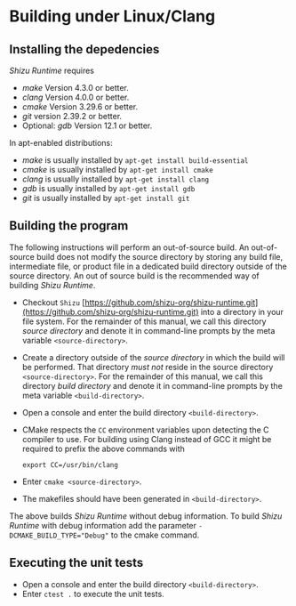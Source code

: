 # Building under Linux/Clang

## Installing the depedencies

*Shizu Runtime* requires
- *make* Version 4.3.0 or better.
- *clang* Version 4.0.0 or better.
- *cmake* Version 3.29.6 or better.
- *git* version 2.39.2 or better.
- Optional: *gdb* Version 12.1 or better.

In apt-enabled distributions:
- *make* is usually installed by `apt-get install build-essential`
- *cmake* is usually installed by `apt-get install cmake`
- *clang* is usually installed by `apt-get install clang`
- *gdb* is usually installed by `apt-get install gdb`
- *git* is usually installed by `apt-get install git`

## Building the program
The following instructions will perform an out-of-source build. An out-of-source build does not modify the source directory
by storing any build file, intermediate file, or product file in a dedicated build directory outside of the source directory.
An out of source build is the recommended way of building *Shizu Runtime*.

- Checkout `Shizu` [https://github.com/shizu-org/shizu-runtime.git](https://github.com/shizu-org/shizu-runtime.git) into a directory in your file system.
  For the remainder of this manual, we call this directory *source directory* and denote it in command-line prompts by the meta variable `<source-directory>`.
- Create a directory outside of the *source directory* in which the build will be performed.
  That directory *must not* reside in the source directory `<source-directory>`.
  For the remainder of this manual, we call this directory *build directory* and denote it in command-line prompts by the meta variable `<build-directory>`.
- Open a console and enter the build directory `<build-directory>`.

- CMake respects the `CC` environment variables upon detecting the C compiler to use.
  For building using Clang instead of GCC it might be required to prefix the above commands with
  ```
  export CC=/usr/bin/clang
  ```
- Enter `cmake <source-directory>`.
- The makefiles should have been generated in `<build-directory>`.

The above builds *Shizu Runtime* without debug information. To build *Shizu Runtime* with debug information add the parameter `-DCMAKE_BUILD_TYPE="Debug"` to the cmake command.

## Executing the unit tests
- Open a console and enter the build directory `<build-directory>`.
- Enter `ctest .` to execute the unit tests.

